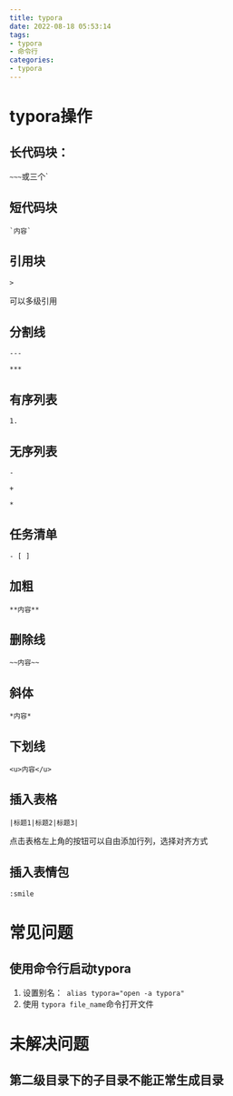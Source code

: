 ```yaml
---
title: typora
date: 2022-08-18 05:53:14
tags:
- typora
- 命令行
categories:
- typora
---
```


# typora操作

## 长代码块：

`~~~`或三个`

## 短代码块

```
`内容`
```

## 引用块

`>`

可以多级引用

## 分割线

`---`

`***`

## 有序列表

`1. `

## 无序列表

`- `

`+ `

`* `

## 任务清单

`- [ ] `

## 加粗

`**内容**`

## 删除线

`~~内容~~`

## 斜体

`*内容*`

## 下划线

`<u>内容</u>`

## 插入表格

`|标题1|标题2|标题3|`

点击表格左上角的按钮可以自由添加行列，选择对齐方式

## 插入表情包

`:smile`

# 常见问题

## 使用命令行启动typora

1. 设置别名：` alias typora="open -a typora"`
2. 使用 `typora file_name`命令打开文件

# 未解决问题

## 第二级目录下的子目录不能正常生成目录



